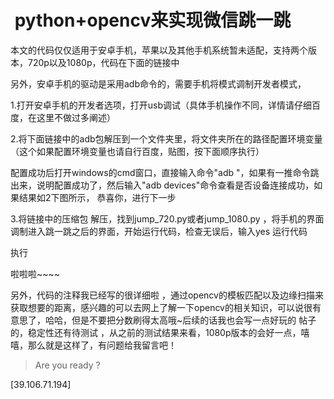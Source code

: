 #  python+opencv来实现微信跳一跳



本文的代码仅仅适用于安卓手机，苹果以及其他手机系统暂未适配，支持两个版本，720p以及1080p，代码在下面的链接中

另外，安卓手机的驱动是采用adb命令的，需要手机将模式调制开发者模式，

1.打开安卓手机的开发者选项，打开usb调试（具体手机操作不同，详情请仔细百度，在这里不做过多阐述）

2.将下面链接中的adb包解压到一个文件夹里，将文件夹所在的路径配置环境变量（这个如果配置环境变量也请自行百度，贴图，按下面顺序执行）

配置成功后打开windows的cmd窗口，直接输入命令"adb "，如果有一推命令跳出来，说明配置成功了，然后输入"adb devices"命令查看是否设备连接成功，如果结果如2下图所示， 恭喜你，进行下一步

3.将链接中的压缩包 解压，找到jump_720.py或者jump_1080.py ，将手机的界面调制进入跳一跳之后的界面，开始运行代码，检查无误后，输入yes 运行代码

执行

啦啦啦~~~~

另外，代码的注释我已经写的很详细啦 ，通过opencv的模板匹配以及边缘扫描来获取想要的距离，感兴趣的可以去网上了解一下opencv的相关知识，可以说很有意思了，哈哈，但是不要把分数刷得太高哦~后续的话我也会写一点好玩的 帖子的，稳定性还有待测试 ，从之前的测试结果来看，1080p版本的会好一点，嘻嘻，那么就是这样了，有问题给我留言吧！

> Are you ready ?

 [39.106.71.194]
